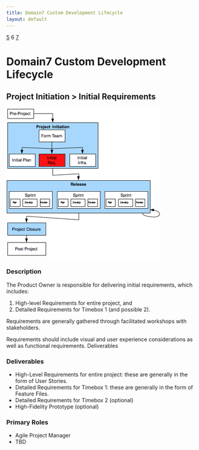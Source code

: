 ```yaml
---
title: Domain7 Custom Development Lifecycle
layout: default
---
```


[5](5.html) 6 [7](7.html)

# Domain7 Custom Development Lifecycle

## Project Initiation > Initial Requirements

![Figure ](../images/lifecycle/6.png)

### Description
The Product Owner is responsible for delivering initial requirements, which includes:

1.  High-level Requirements for entire project, and
2.  Detailed Requirements for Timebox 1 (and possible 2).

Requirements are generally gathered through facilitated workshops with stakeholders.

Requirements should include visual and user experience considerations as well as functional requirements.
Deliverables

### Deliverables

* High-Level Requirements for entire project:  these are generally in the form of User Stories.
* Detailed Requirements for Timebox 1:  these are generally in the form of Feature Files.
* Detailed Requirements for Timebox 2 (optional)
* High-Fidelity Prototype (optional)

### Primary Roles 

* Agile Project Manager
* TBD
